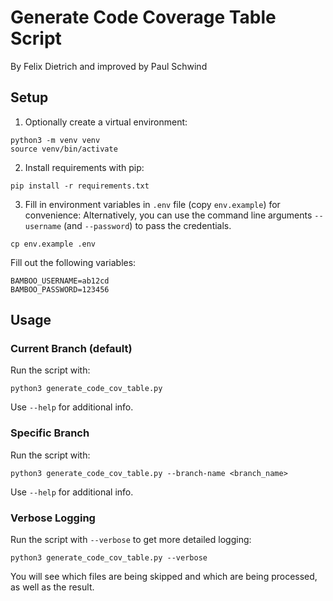 # Generate Code Coverage Table Script
By Felix Dietrich and improved by Paul Schwind

## Setup

1. Optionally create a virtual environment:
```
python3 -m venv venv
source venv/bin/activate
```

2. Install requirements with pip:
```
pip install -r requirements.txt
```

3. Fill in environment variables in `.env` file (copy `env.example`) for convenience:
Alternatively, you can use the command line arguments `--username` (and `--password`) to pass the credentials.
```
cp env.example .env
```
Fill out the following variables:
```
BAMBOO_USERNAME=ab12cd
BAMBOO_PASSWORD=123456
```

## Usage

### Current Branch (default)

Run the script with:
```
python3 generate_code_cov_table.py
```

Use `--help` for additional info.

### Specific Branch

Run the script with:
```
python3 generate_code_cov_table.py --branch-name <branch_name>
```

Use `--help` for additional info.

### Verbose Logging

Run the script with `--verbose` to get more detailed logging:
```
python3 generate_code_cov_table.py --verbose
```

You will see which files are being skipped and which are being processed, as well as the result.
